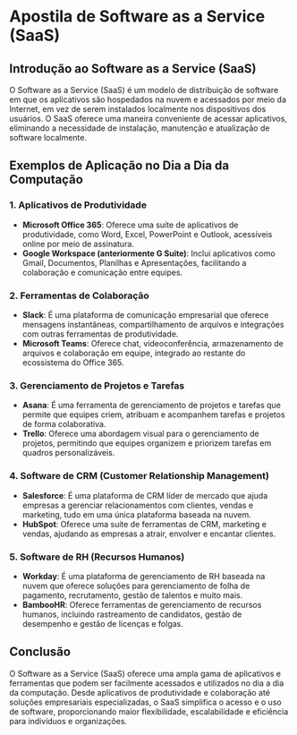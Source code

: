 # Apostila de Software as a Service (SaaS)

## Introdução ao Software as a Service (SaaS)
O Software as a Service (SaaS) é um modelo de distribuição de software em que os aplicativos são hospedados na nuvem e acessados ​​por meio da Internet, em vez de serem instalados localmente nos dispositivos dos usuários. O SaaS oferece uma maneira conveniente de acessar aplicativos, eliminando a necessidade de instalação, manutenção e atualização de software localmente.

## Exemplos de Aplicação no Dia a Dia da Computação

### 1. Aplicativos de Produtividade
- **Microsoft Office 365**: Oferece uma suíte de aplicativos de produtividade, como Word, Excel, PowerPoint e Outlook, acessíveis online por meio de assinatura.
- **Google Workspace (anteriormente G Suite)**: Inclui aplicativos como Gmail, Documentos, Planilhas e Apresentações, facilitando a colaboração e comunicação entre equipes.

### 2. Ferramentas de Colaboração
- **Slack**: É uma plataforma de comunicação empresarial que oferece mensagens instantâneas, compartilhamento de arquivos e integrações com outras ferramentas de produtividade.
- **Microsoft Teams**: Oferece chat, videoconferência, armazenamento de arquivos e colaboração em equipe, integrado ao restante do ecossistema do Office 365.

### 3. Gerenciamento de Projetos e Tarefas
- **Asana**: É uma ferramenta de gerenciamento de projetos e tarefas que permite que equipes criem, atribuam e acompanhem tarefas e projetos de forma colaborativa.
- **Trello**: Oferece uma abordagem visual para o gerenciamento de projetos, permitindo que equipes organizem e priorizem tarefas em quadros personalizáveis.

### 4. Software de CRM (Customer Relationship Management)
- **Salesforce**: É uma plataforma de CRM líder de mercado que ajuda empresas a gerenciar relacionamentos com clientes, vendas e marketing, tudo em uma única plataforma baseada na nuvem.
- **HubSpot**: Oferece uma suíte de ferramentas de CRM, marketing e vendas, ajudando as empresas a atrair, envolver e encantar clientes.

### 5. Software de RH (Recursos Humanos)
- **Workday**: É uma plataforma de gerenciamento de RH baseada na nuvem que oferece soluções para gerenciamento de folha de pagamento, recrutamento, gestão de talentos e muito mais.
- **BambooHR**: Oferece ferramentas de gerenciamento de recursos humanos, incluindo rastreamento de candidatos, gestão de desempenho e gestão de licenças e folgas.

## Conclusão
O Software as a Service (SaaS) oferece uma ampla gama de aplicativos e ferramentas que podem ser facilmente acessados e utilizados no dia a dia da computação. Desde aplicativos de produtividade e colaboração até soluções empresariais especializadas, o SaaS simplifica o acesso e o uso de software, proporcionando maior flexibilidade, escalabilidade e eficiência para indivíduos e organizações.

